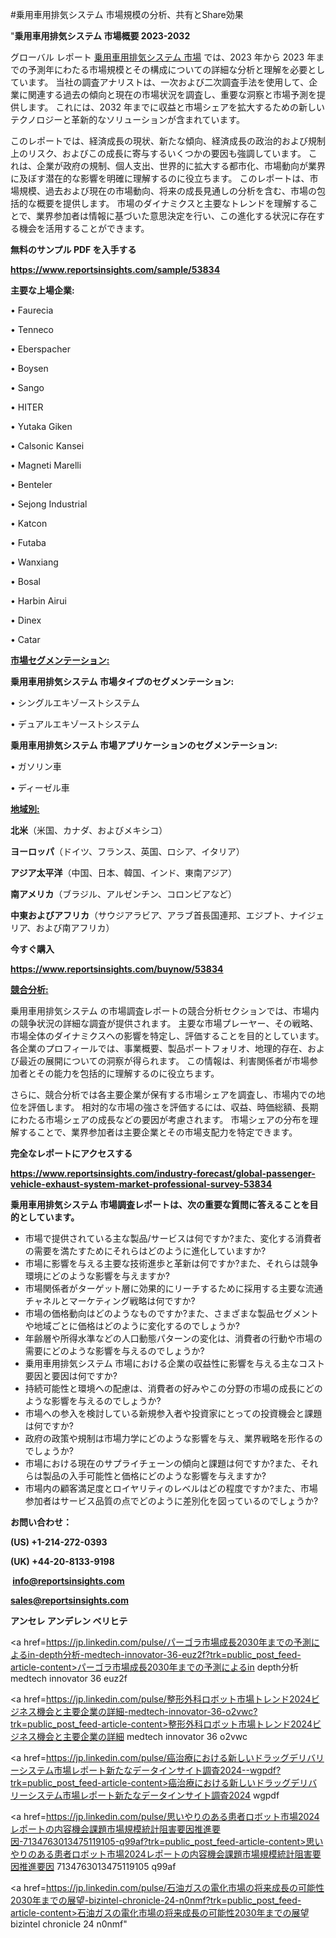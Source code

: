#乗用車用排気システム 市場規模の分析、共有とShare効果

"<strong>乗用車用排気システム 市場概要 2023-2032</strong>

グローバル レポート <a href=https://www.reportsinsights.com/sample/53834>乗用車用排気システム 市場</a> では、2023 年から 2023 年までの予測年にわたる市場規模とその構成についての詳細な分析と理解を必要としています。 当社の調査アナリストは、一次および二次調査手法を使用して、企業に関連する過去の傾向と現在の市場状況を調査し、重要な洞察と市場予測を提供します。 これには、2032 年までに収益と市場シェアを拡大​​するための新しいテクノロジーと革新的なソリューションが含まれています。

このレポートでは、経済成長の現状、新たな傾向、経済成長の政治的および規制上のリスク、およびこの成長に寄与するいくつかの要因も強調しています。 これは、企業が政府の規制、個人支出、世界的に拡大する都市化、市場動向が業界に及ぼす潜在的な影響を明確に理解するのに役立ちます。 このレポートは、市場規模、過去および現在の市場動向、将来の成長見通しの分析を含む、市場の包括的な概要を提供します。 市場のダイナミクスと主要なトレンドを理解することで、業界参加者は情報に基づいた意思決定を行い、この進化する状況に存在する機会を活用することができます。

<strong><b>無料のサンプル PDF を入手する</b></strong>

<a href=https://www.reportsinsights.com/sample/53834><strong><u>https://www.reportsinsights.com/sample/53834</u></strong></a>

<strong>主要な上場企業:</strong>

• Faurecia

• Tenneco

• Eberspacher

• Boysen

• Sango

• HITER

• Yutaka Giken

• Calsonic Kansei 

• Magneti Marelli

• Benteler

• Sejong Industrial

• Katcon

• Futaba

• Wanxiang

• Bosal

• Harbin Airui

• Dinex

• Catar

<strong><u>市場セグメンテーション</u></strong><strong><u>:</u></strong>

<strong>乗用車用排気システム 市場タイプのセグメンテーション:</strong>

• シングルエキゾーストシステム

• デュアルエキゾーストシステム

<strong>乗用車用排気システム 市場アプリケーションのセグメンテーション:</strong>

• ガソリン車

• ディーゼル車

<strong><u>地域別</u></strong><strong><u>:</u></strong>

<strong>北米</strong>（米国、カナダ、およびメキシコ）

<strong>ヨーロッパ</strong>（ドイツ、フランス、英国、ロシア、イタリア）

<strong>アジア太平洋</strong>（中国、日本、韓国、インド、東南アジア）

<strong>南アメリカ</strong>（ブラジル、アルゼンチン、コロンビアなど）

<strong>中東およびアフリカ</strong>（サウジアラビア、アラブ首長国連邦、エジプト、ナイジェリア、および南アフリカ）

<strong>今すぐ購入</strong>

<a href=https://www.reportsinsights.com/buynow/53834><strong><u>https://www.reportsinsights.com/buynow/53834</u></strong></a>

<strong><u>競合分析:</u></strong>

乗用車用排気システム の市場調査レポートの競合分析セクションでは、市場内の競争状況の詳細な調査が提供されます。 主要な市場プレーヤー、その戦略、市場全体のダイナミクスへの影響を特定し、評価することを目的としています。 各企業のプロフィールでは、事業概要、製品ポートフォリオ、地理的存在、および最近の展開についての洞察が得られます。 この情報は、利害関係者が市場参加者とその能力を包括的に理解するのに役立ちます。

さらに、競合分析では各主要企業が保有する市場シェアを調査し、市場内での地位を評価します。 相対的な市場の強さを評価するには、収益、時価総額、長期にわたる市場シェアの成長などの要因が考慮されます。 市場シェアの分布を理解することで、業界参加者は主要企業とその市場支配力を特定できます。

<strong>完全なレポートにアクセスする</strong>

<a href=https://www.reportsinsights.com/industry-forecast/global-passenger-vehicle-exhaust-system-market-professional-survey-53834><strong><u><b>https://www.reportsinsights.com/industry-forecast/global-passenger-vehicle-exhaust-system-market-professional-survey-53834</b></u></strong></a>

<strong><b>乗用車用排気システム 市場調査レポートは、次の重要な質問に答えることを目的としています。</b></strong>
<ul>
  <li>市場で提供されている主な製品/サービスは何ですか?また、変化する消費者の需要を満たすためにそれらはどのように進化していますか?</li>
  <li>市場に影響を与える主要な技術進歩と革新は何ですか?また、それらは競争環境にどのような影響を与えますか?</li>
  <li>市場関係者がターゲット層に効果的にリーチするために採用する主要な流通チャネルとマーケティング戦略は何ですか?</li>
  <li>市場の価格動向はどのようなものですか?また、さまざまな製品セグメントや地域ごとに価格はどのように変化するのでしょうか?</li>
  <li>年齢層や所得水準などの人口動態パターンの変化は、消費者の行動や市場の需要にどのような影響を与えるのでしょうか?</li>
  <li>乗用車用排気システム 市場における企業の収益性に影響を与える主なコスト要因と要因は何ですか?</li>
  <li>持続可能性と環境への配慮は、消費者の好みやこの分野の市場の成長にどのような影響を与えるのでしょうか?</li>
  <li>市場への参入を検討している新規参入者や投資家にとっての投資機会と課題は何ですか?</li>
  <li>政府の政策や規制は市場力学にどのような影響を与え、業界戦略を形作るのでしょうか?</li>
  <li>市場における現在のサプライチェーンの傾向と課題は何ですか?また、それらは製品の入手可能性と価格にどのような影響を与えますか?</li>
  <li>市場内の顧客満足度とロイヤリティのレベルはどの程度ですか?また、市場参加者はサービス品質の点でどのように差別化を図っているのでしょうか?</li>
</ul>
<strong>お問い合わせ：</strong>

<strong>(US) +1-214-272-0393</strong>

<strong>(UK) +44-20-8133-9198</strong>

<strong> </strong><a href=info@reportsinsights.com><strong><u>info@reportsinsights.com</u></strong></a>

<a href=sales@reportsinsights.com><strong><u>sales@reportsinsights.com</u></strong></a>

<strong>アンセレ アンデレン ベリヒテ</strong>

<a href=https://jp.linkedin.com/pulse/パーゴラ市場成長2030年までの予測によるin-depth分析-medtech-innovator-36-euz2f?trk=public_post_feed-article-content>パーゴラ市場成長2030年までの予測によるin depth分析 medtech innovator 36 euz2f</a>

<a href=https://jp.linkedin.com/pulse/整形外科ロボット市場トレンド2024ビジネス機会と主要企業の詳細-medtech-innovator-36-o2vwc?trk=public_post_feed-article-content>整形外科ロボット市場トレンド2024ビジネス機会と主要企業の詳細 medtech innovator 36 o2vwc</a>

<a href=https://jp.linkedin.com/pulse/癌治療における新しいドラッグデリバリーシステム市場レポート新たなデータインサイト調査2024--wgpdf?trk=public_post_feed-article-content>癌治療における新しいドラッグデリバリーシステム市場レポート新たなデータインサイト調査2024  wgpdf</a>

<a href=https://jp.linkedin.com/pulse/思いやりのある患者ロボット市場2024レポートの内容機会課題市場規模統計阻害要因推進要因-7134763013475119105-q99af?trk=public_post_feed-article-content>思いやりのある患者ロボット市場2024レポートの内容機会課題市場規模統計阻害要因推進要因 7134763013475119105 q99af</a>

<a href=https://jp.linkedin.com/pulse/石油ガスの電化市場の将来成長の可能性2030年までの展望-bizintel-chronicle-24-n0nmf?trk=public_post_feed-article-content>石油ガスの電化市場の将来成長の可能性2030年までの展望 bizintel chronicle 24 n0nmf</a>"
